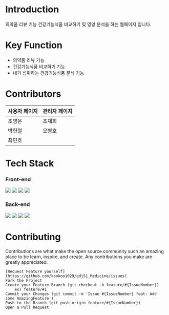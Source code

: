 # Introduction

의약품 리뷰 기능 건강기능식품 비교하기 및 영양 분석을 하는 웹페이지 입니다.


# Key Function

- 의약품 리뷰 기능
- 건강기능식품 비교하기 기능
- 내가 섭취하는 건강기능식품 분석 기능 

#  Contributors
|사용자 페이지                          |관리자 페이지                         |
|-------------------------------|-----------------------------|
|조영은          |조재희           |
|박현철            |오병호          |
|최민호|

# Tech Stack

### Front-end

<img src="https://img.shields.io/badge/html5-E34F26?style=for-the-badge&logo=html5&logoColor=white"> <img src="https://img.shields.io/badge/css-1572B6?style=for-the-badge&logo=css3&logoColor=white"> 
  <img src="https://img.shields.io/badge/javascript-F7DF1E?style=for-the-badge&logo=javascript&logoColor=black"> 
  <img src="https://img.shields.io/badge/jquery-0769AD?style=for-the-badge&logo=jquery&logoColor=white">

### Back-end
<img src="https://img.shields.io/badge/java-007396?style=for-the-badge&logo=java&logoColor=white"> <img src="https://img.shields.io/badge/oracle-F80000?style=for-the-badge&logo=oracle&logoColor=white">
<img src="https://img.shields.io/badge/spring-6DB33F?style=for-the-badge&logo=spring&logoColor=white"> 
<img src="https://img.shields.io/badge/Eclipse-FE7A16.svg?style=for-the-badge&logo=Eclipse&logoColor=white">

# Contributing
Contributions are what make the open source community such an amazing place to be learn, inspire, and create.
Any contributions you make are greatly appreciated.

    [Request Feature yourself](https://github.com/kookoo1029/gdj51_Medicine/issues)
    Fork the Project
    Create your Feature Branch (git checkout -b feature/#{IssueNumber})
        ex) feature/#1
    Commit your Changes (git commit -m 'Issue #{IssueNumber} feat: Add some AmazingFeature')
    Push to the Branch (git push origin feature/#{IssueNumber})
    Open a Pull Request
